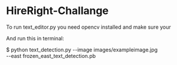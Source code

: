 # HireRight-Challange

To run text_editor.py you need opencv installed and make sure your 

And run this in terminal:

$ python text_detection.py --image images/exampleimage.jpg \
	--east frozen_east_text_detection.pb
  
